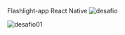 
Flashlight-app React Native
![desafio](https://user-images.githubusercontent.com/106319266/176887413-1338c8a0-1e32-46d2-978a-f45a51a7c471.png)



![desafio01](https://user-images.githubusercontent.com/106319266/176887238-c4abee38-bd2f-4ef0-9527-3fac1fe2329a.png)
